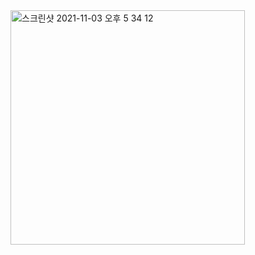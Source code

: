 <img width="375" alt="스크린샷 2021-11-03 오후 5 34 12" src="https://user-images.githubusercontent.com/69520548/143197733-9a0d9f7d-6152-4f1b-8fdb-976217068a56.png">
